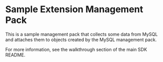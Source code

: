 Sample Extension Management Pack
================================

This is a sample management pack that collects some data from MySQL and attaches them to objects created by the MySQL management pack.

For more information, see the walkthrough section of the main SDK README.
